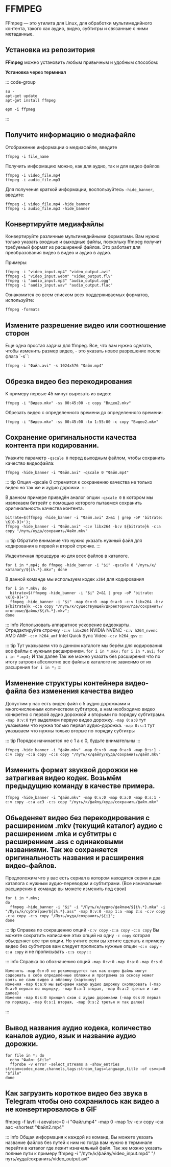 # FFMPEG

FFmpeg — это утилита для Linux, для обработки мультимедийного контента, такого как аудио, видео, субтитры и связанные с ними метаданные.

## Установка из репозитория 

**FFmpeg** можно установить любым привычным и удобным способом:

**Установка через терминал**

::: code-group

```shell[apt-get]
su -
apt-get update
apt-get install ffmpeg
```
```shell[epm]
epm -i ffpmeg
```
:::

## Получите информацию о медиафайле

Отображение информации о медиафайле, введите

```shell
ffmpeg -i file_name
```

Получить информацию можно, как для аудио, так и для видео файлов

```shell
ffmpeg -i video_file.mp4 
ffmpeg -i audio_file.mp3
```

Для получения краткой информации, воспользуйтесь `-hide_banner`, введите:

```shell
ffmpeg -i video_file.mp4 -hide_banner 
ffmpeg -i audio_file.mp3 -hide_banner
```

## Конвертируйте медиафайлы

 Конвертируйте различные мультимедийными форматами. Вам нужно только указать входные и выходные файлы, поскольку ffmpeg получит требуемый формат из расширений файлов. Это работает для преобразования видео в видео и аудио в аудио.

 Примеры:

```shell
ffmpeg -i "video_input.mp4" "video_output.avi"
ffmpeg -i "video_input.webm" "video_output.flv"
ffmpeg -i "audio_input.mp3" "audio_output.ogg"
ffmpeg -i "audio_input.wav" "audio_output.flac"
```

Ознакомится со всем списком всех поддерживаемых форматов, используйте:

```shell
ffmpeg -formats
```

## Измените разрешение видео или соотношение сторон

Еще одна простая задача для ffmpeg. Все, что вам нужно сделать, чтобы изменить размер видео, - это указать новое разрешение после флага `-s``:

```shell
ffmpeg -i "Файл.avi" -s 1024x576 "Файл.mp4"
```

## Обрезка видео без перекодирования
  К примеру первые 45 минут вырезать из видео:

```shell
ffmpeg -i "Видео.mkv" -ss 00:45:00 -c copy "Видео2.mkv"
```
  Обрезать видео с определенного времени до определенного времени:

```shell
ffmpeg -i "Видео.mkv" -ss 00:45:00 -to 1:55:00 -c copy "Видео2.mkv"
```


## Сохранение оригинальности качества контента при кодировании.

Укажите параметр `-qscale 0` перед выходным файлом, чтобы сохранить качество видеофайла:

```shell
ffmpeg -hide_banner -i "Файл.avi" -qscale 0 "Файл.mp4"
```

::: tip
Опция -qscale 0 стремится к сохранению качества не только видео но так же и аудио дорожки.
:::


В данном примере приведён аналог опции `-qscale 0` в котором мы извлекаем битрейт с помощью которого пытаемся сохранить оригинальность качества контента.

```shell
bitrate=$(ffmpeg -hide_banner -i "Файл.avi" 2>&1 | grep -oP 'bitrate: \K[0-9]+');
ffmpeg -hide_banner -i "Файл.avi" -c:v libx264 -b:v ${bitrate}k -c:a copy "/путь/куда/сохранить/Файл.mkv"
```

::: tip
Обратите внимание что нужно указать нужный файл для кодирования в первой и второй строчке.
:::

Индентичная процедура но для всех файлов в каталоге.

```shell
for i in *.mp4; do ffmpeg -hide_banner -i "$i" -qscale 0 "/путь/к/каталогу/${i%.*}.mkv"; done
```

В данной команде мы используем кодек `x264` для кодирования

```shell
for i in *.mkv; do 
  bitrate=$(ffmpeg -hide_banner -i "$i" 2>&1 | grep -oP 'bitrate: \K[0-9]+') 
  ffmpeg -hide_banner -i "$i" -map 0:v:0 -map 0:a:0 -c:v libx264 -b:v ${bitrate}k -c:a copy "/путь/к/существующей/директории/где/сохранить/итоговые/файлы/${i%.*}.mkv"; 
done
```

::: info
Использовать аппаратное ускорение видеокарты.
Отредактируйте строчку `-c:v libx264`
NVIDIA NVENC `-c:v h264_nvenc`
AMD AMF `-c:v h264_amf`
Intel Quick Sync Video `-c:v h264_qsv`
:::

::: tip
Тут указываем что в данном каталоге мы берём для кодирования все файлы с нужным расширением.
`for i in *.mkv;`
`for i in *.avi;`
`for i in *.mp4;`
И так далее
Так же можно указать без расширения что по итогу затроен абсолютно все файлы в каталоге не зависимо от их расшрения
`for i in *;`
:::

## Изменение структуры контейнера видео-файла без изменения качества видео
  Допустим у нас есть видео файл с 5 аудио дорожками и многочисленным количеством субтитров, а нам необходимо видео конкретно с первой аудио дорожкой и вторыми по порядку субтитрами.
  `-map 0:v:0` тут выделяем первую видео дорожку. `-map 0:a:0` тут указываем что нужна только первая аудио-дорожка. `-map 0:s:1` тут указываем что нужны только вторые по порядку субтитры 

::: tip
Порядок начинается не с 1 а с 0, будьте внимательны
:::

```shell
ffmpeg -hide_banner -i "файл.mkv" -map 0:v:0 -map 0:a:0 -map 0:s:1 -c:v copy -c:a copy -c:s copy "/путь/к/файлу/куда/сохранить/файл.mkv"
 ```

## Изменить формат звуквой дорожки не затрагивая видео кодек. Возьмём предыдущию команду в качестве примера.

```shell
ffmpeg -hide_banner -i "файл.mkv" -map 0:v:0 -map 0:a:0 -map 0:s:1 -c:v copy -c:a ac3 -c:s copy "/путь/к/файлу/куда/сохранить/файл.mkv"
 ```

## Обьеденяет видео без перекодирования с расширением .mkv (текущий каталог) аудио с расширением .mka и субтитры с расширением .ass с одинаковыми названиями. Так же сохраняется оригинальность названия и расширения видео-файлов.

  Предположим что у вас есть сериал в котором находятся серии и два каталога с нужным аудио-переводом и субтитрами. (Все изначальные расширения в команде вы можете изменить под свои)

```shell
for i in *.mkv; 
do 
  ffmpeg -hide_banner -i "$i" -i "/Путь/к/аудио/файлам/${i%.*}.mka" -i "/Путь/к/субтитрам/${i%.*}.ass" -map 0:v:0 -map 1:a -map 2:s -c:v copy -c:a copy -c:s copy "/Путь/куда/сохранить/${i}"; 
done
```

::: tip
Справка по сокращению опций `-c:v copy` `-c:a copy` `-c:s copy`
Вы можете сократить написание этих опций на одну `-c copy` которая обьеденяет все три опции.
Но учтите если вы хотите сделать к примеру видео без субтитров вам следует прописать нужные опции `-c:v copy` `-c:a copy` и не прописывать `-c:s copy`
:::

::: info
Справка по обозначению опций `-map 0:v:0` `-map 0:a:0` `-map 0:s:0`

```shell
Изменять -map 0:v:0 не рекомендуется так как видео файлы могут содержать в себе определённые обложки и программа за основу может взять не само видео а обложку (картинку)
Изменяя -map 0:a:0 мы выбираем какую аудио дорожку скопировать (-map 0:a:0 первая по порядку, -map 0:a:1 вторая, -map 0:a:2 третья и так далее)
Изменяя -map 0:s:0 принцип схож с аудио дорожками (-map 0:s:0 первая по порядку, -map 0:s:1 вторая, -map 0:s:2 третья и так далее)
```
:::


## Вывод названия аудио кодека, количество каналов аудио, язык и название аудио дорожки.

```shell
for file in *; do 
  echo "Файл: $file"
  ffprobe -v error -select_streams a -show_entries stream=codec_name,channels,tags:stream_tags=language,title -of csv=p=0 "$file"
done
```

## Как загрузить короткое видео без звука в Telegram чтобы оно сохранилось как видео а не конвертировалось в GIF
ffmpeg -f lavfi -i aevalsrc=0 -i "Файл.mp4" -map 0 -map 1:v -c:v copy -c:a aac -shortest "Файл2.mp4"

::: info
Общая информация к каждой из команд.
Вы можете указать название файлов без путей к ним но тогда вам нужно в терминале перейти в каталог где лежит изначальный файл.
Так же можно указать полные пути к примеру
ffmpeg -i "/путь/к/файлу/video_input.mp4" "/путь/куда/сохранить/video_output.avi"
